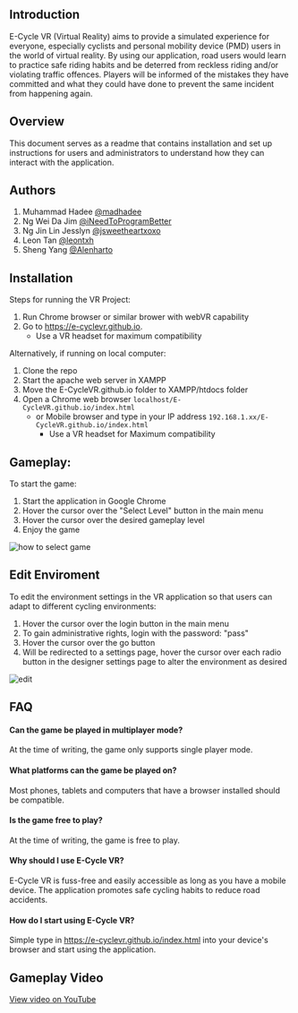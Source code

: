 ## Introduction
E-Cycle VR (Virtual Reality) aims to provide a simulated experience for everyone, especially  cyclists and personal mobility device (PMD) users in the world of virtual reality. By using our application, road users would learn to practice safe riding habits and be deterred from reckless riding and/or violating traffic offences. Players will be informed of the mistakes they have committed and what they could have done to prevent the same incident from happening again. 

## Overview
This document serves as a readme that contains installation and set up instructions for users and administrators to understand how they can interact with the application. 

## Authors
1. Muhammad Hadee [@madhadee](https://github.com/madhadee)
2. Ng Wei Da Jim [@iNeedToProgramBetter](https://github.com/iNeedToProgramBetter)
3. Ng Jin Lin Jesslyn [@jsweetheartxoxo](https://github.com/jsweetheartxoxo)
4. Leon Tan [@leontxh](https://github.com/leontxh)
5. Sheng Yang [@Alenharto](https://github.com/Alenharto)

## Installation 

Steps for running the VR Project:
1. Run Chrome browser or similar brower with webVR capability
2. Go to https://e-cyclevr.github.io.
    - Use a VR headset for maximum compatibility

Alternatively, if running on local computer:
1. Clone the repo
2. Start the apache web server in XAMPP
3. Move the E-CycleVR.github.io folder to XAMPP/htdocs folder
4. Open a Chrome web browser `localhost/E-CycleVR.github.io/index.html`
    - or Mobile browser and type in your IP address `192.168.1.xx/E-CycleVR.github.io/index.html`
      - Use a VR headset for Maximum compatibility

## Gameplay: 
To start the game:
1. Start the application in Google Chrome
2. Hover the cursor over the "Select Level" button in the main menu
3. Hover the cursor over the desired gameplay level
4. Enjoy the game

![how to select game](https://user-images.githubusercontent.com/31891072/48964237-0b876180-efde-11e8-94dc-273e38590a99.gif)


## Edit Enviroment
To edit the environment settings in the VR application so that users can adapt to different cycling environments:
1. Hover the cursor over the login button in the main menu
2. To gain administrative rights, login with the password: "pass"
3. Hover the cursor over the go button
4. Will be redirected to a settings page, hover the cursor over each radio button in the designer settings page to alter the environment as desired

![edit](https://user-images.githubusercontent.com/31891072/48964268-92d4d500-efde-11e8-9b08-211ff70c8412.gif)


## FAQ
#### Can the game be played in multiplayer mode?
At the time of writing, the game only supports single player mode.

#### What platforms can the game be played on?
Most phones, tablets and computers that have a browser installed should be compatible.

#### Is the game free to play?
At the time of writing, the game is free to play.

#### Why should I use E-Cycle VR?
E-Cycle VR is fuss-free and easily accessible as long as you have a mobile device. The application promotes safe cycling habits to reduce road accidents.

#### How do I start using E-Cycle VR?
Simple type in https://e-cyclevr.github.io/index.html into your device's browser and start using the application.


## Gameplay Video

[View video on YouTube](https://www.youtube.com/watch?v=Xm-RUG43riA)

